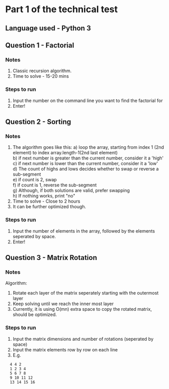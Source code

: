 # Part 1 of the technical test

## Language used - Python 3
## Question 1 - Factorial
### Notes
1. Classic recursion algorithm.
2. Time to solve - 15-20 mins

### Steps to run
1. Input the number on the command line you want to find the factorial for  
2. Enter!

## Question 2 - Sorting
### Notes
1. The algorithm goes like this:
  a) loop the array, starting from index 1 (2nd element) to index array.length-1(2nd last element)  
  b) if next number is greater than the current number, consider it a 'high'  
  c) if next number is lower than the current number, consider it a 'low'  
  d) The count of highs and lows decides whether to swap or reverse a sub-segment  
  e) if count is 2, swap  
  f) if count is 1, reverse the sub-segment  
  g) Although, if both solutions are valid, prefer swapping  
  h) If nothing works, print "no"  
2. Time to solve - Close to 2 hours  
3. It can be further optimized though.  

### Steps to run
1. Input the number of elements in the array, followed by the elements seperated by space.  
2. Enter!

## Question 3 - Matrix Rotation  
### Notes  
Algorithm:   
1. Rotate each layer of the matrix seperately starting with the outermost layer  
2. Keep solving until we reach the inner most layer  
3. Currently, it is using O(mn) extra space to copy the rotated matrix, should be optimized.  

### Steps to run  
1. Input the matrix dimensions and number of rotations (seperated by space)
2. Input the matrix elements row by row on each line
3. E.g.  
```
  4 4 2
  1 2 3 4
  5 6 7 8
  9 10 11 12
  13 14 15 16
```
